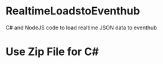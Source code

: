 # RealtimeLoadstoEventhub
C# and NodeJS code to load realtime JSON data to eventhub
# Use Zip File for C#

